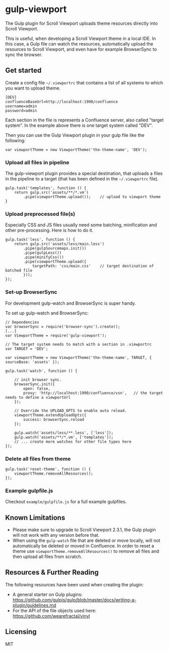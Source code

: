 # gulp-viewport

The Gulp plugin for Scroll Viewport uploads theme resources directly into Scroll Viewport.

This is useful, when developing a Scroll Viewport theme in a local IDE. In this case, a Gulp 
file can watch the resources, automatically upload the resources to Scroll Viewport, and 
even have for example BrowserSync to sync the browser.

## Get started

Create a config file ``~/.viewportrc`` that contains a list of all systems to which you want
to upload theme.

    [DEV]
    confluenceBaseUrl=http://localhost:1990/confluence
    username=admin
    password=admin
    
Each section in the file is represents a Confluence server, also called "target system". 
In the example above there is one target system called "DEV".                                                                    

Then you can use the Gulp Viewport plugin in your gulp file like the following:

    var viewportTheme = new ViewportTheme('the-theme-name', 'DEV');
 
 
### Upload all files in pipeline

The gulp-viewport plugin provides a special destination, that uploads a files in the 
pipeline to a target (that has been defined in the ``~/.viewportrc`` file). 

    gulp.task('templates', function () {
        return gulp.src('assets/**/*.vm')
            .pipe(viewportTheme.upload());    // upload to viewport theme
    }


### Upload preprocessed file(s)

Especially CSS and JS files usually need some batching, minification and other pre-processing.
Here is how to do it.

    gulp.task('less', function () {
        return gulp.src('assets/less/main.less')
            .pipe(gulpSourcemaps.init())
            .pipe(gulpLess())
            .pipe(minifyCss())
            .pipe(viewportTheme.upload({
                targetPath: 'css/main.css'    // target destination of batched file    
            }));
    });


### Set-up BrowserSync

For development gulp-watch and BrowserSync is super handy.

To set up gulp-watch and BrowserSync:

    // Dependencies 
    var browserSync = require('browser-sync').create();
    [...]
    var ViewportTheme = require('gulp-viewport');

    // The target system needs to match with a section in .viewportrc
    var TARGET = 'DEV';
    
    var viewportTheme = new ViewportTheme('the-theme-name', TARGET, { sourceBase: 'assets' });
    
    gulp.task('watch', function () {
    
        // init browser sync.
        browserSync.init({
            open: false,
            proxy: 'http://localhost:1990/confluence/vsn',   // the target needs to define a viewportUrl
        });
    
        // Override the UPLOAD_OPTS to enable auto reload.
        viewportTheme.extendUploadOpts({
            success: browserSync.reload
        });
    
        gulp.watch('assets/less/**.less', ['less']);
        gulp.watch('assets/**/*.vm', ['templates']);
        // ... create more watches for other file types here
    });


### Delete all files from theme

    gulp.task('reset-theme', function () {
        viewportTheme.removeAllResources();
    });

    
### Example gulpfile.js

Checkout ``example/gulpfile.js`` for a full example gulpfiles.


## Known Limitations

* Please make sure to upgrade to Scroll Viewport 2.3.1, the Gulp plugin will
  not work with any version before that.  
* When using the ``gulp-watch`` file that are deleted or move locally, will
  not automatically be deleted or moved in Confluence. In order to reset a theme
  use ``viewportTheme.removeAllResources()`` to remove all files and then 
  upload all files from scratch.


## Resources & Further Reading

The following resources have been used when creating the plugin:

* A general starter on Gulp plugins: https://github.com/gulpjs/gulp/blob/master/docs/writing-a-plugin/guidelines.md
* For the API of the file objects used here: https://github.com/wearefractal/vinyl


## Licensing

MIT
